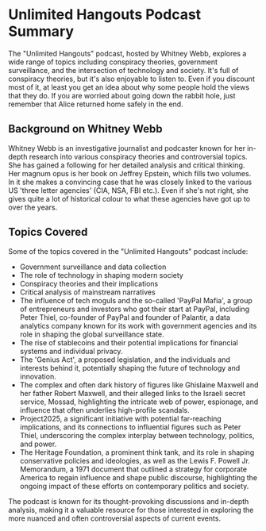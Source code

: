 # Unlimited Hangouts Podcast Summary

The "Unlimited Hangouts" podcast, hosted by Whitney Webb, explores a wide range of topics including conspiracy theories, government surveillance, and the intersection of technology and society.
It's full of conspiracy theories, but it's also enjoyable to listen to. 
Even if you discount most of it, at least you get an idea about why some people hold the views that they do. 
If you are worried about going down the rabbit hole, just remember that Alice returned home safely in the end.

## Background on Whitney Webb

Whitney Webb is an investigative journalist and podcaster known for her in-depth research into various conspiracy theories and controversial topics. She has gained a following for her detailed analysis and critical thinking. Her magnum opus is her book on Jeffrey Epstein, which fills two volumes. 
In it she makes a convincing case that he was closely linked to the various US 'three letter agencies' (CIA, NSA, FBI etc.). 
Even if she's not right, she gives quite a lot of historical colour to what these agencies have got up to over the years.

## Topics Covered

Some of the topics covered in the "Unlimited Hangouts" podcast include:
- Government surveillance and data collection
- The role of technology in shaping modern society
- Conspiracy theories and their implications
- Critical analysis of mainstream narratives
- The influence of tech moguls and the so-called 'PayPal Mafia', a group of entrepreneurs and investors who got their start at PayPal, including Peter Thiel, co-founder of PayPal and founder of Palantir, a data analytics company known for its work with government agencies and its role in shaping the global surveillance state.
- The rise of stablecoins and their potential implications for financial systems and individual privacy.
- The 'Genius Act', a proposed legislation, and the individuals and interests behind it, potentially shaping the future of technology and innovation.
- The complex and often dark history of figures like Ghislaine Maxwell and her father Robert Maxwell, and their alleged links to the Israeli secret service, Mossad, highlighting the intricate web of power, espionage, and influence that often underlies high-profile scandals.
- Project2025, a significant initiative with potential far-reaching implications, and its connections to influential figures such as Peter Thiel, underscoring the complex interplay between technology, politics, and power.
- The Heritage Foundation, a prominent think tank, and its role in shaping conservative policies and ideologies, as well as the Lewis F. Powell Jr. Memorandum, a 1971 document that outlined a strategy for corporate America to regain influence and shape public discourse, highlighting the ongoing impact of these efforts on contemporary politics and society.

The podcast is known for its thought-provoking discussions and in-depth analysis, making it a valuable resource for those interested in exploring the more nuanced and often controversial aspects of current events.

